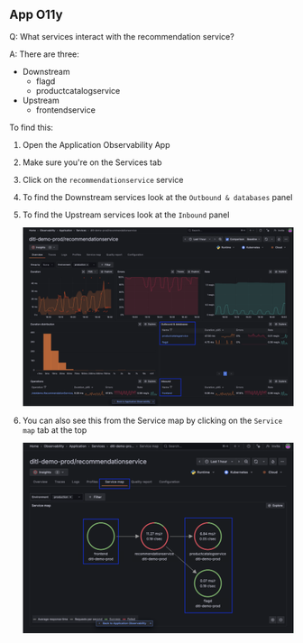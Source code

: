 ## App O11y
Q: What services interact with the recommendation service?

A: There are three:
- Downstream 
  - flagd
  - productcatalogservice
- Upstream
  - frontendservice

To find this:
1. Open the Application Observability App
1. Make sure you're on the Services tab 
1. Click on the `recommendationservice` service
1. To find the Downstream services look at the `Outbound & databases` panel
1. To find the Upstream services look at the `Inbound` panel

   ![Service Interaction](/images/breakout_1/2.5-app-o11y-1.png)

1. You can also see this from the Service map by clicking on the `Service map` tab at the top
  
   ![Service Map](/images/breakout_1/2.5-app-o11y-2.png)
